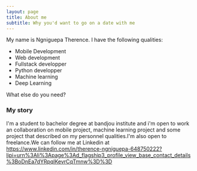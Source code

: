 ```yaml
---
layout: page
title: About me
subtitle: Why you'd want to go on a date with me
---
```


My name is Ngniguepa Therence. I have the following qualities:
- Mobile Development 
- Web development 
- Fullstack developper
- Python developper
- Machine learning 
- Deep Learning 

What else do you need?

### My story

I'm a student to bachelor degree at bandjou institute and i'm open to work an collaboration on mobile project, machine learning project and some project that described on my personnel qualities.I'm also open to freelance.We can follow me at Linkedin at https://www.linkedin.com/in/therence-ngniguepa-648750222?lipi=urn%3Ali%3Apage%3Ad_flagship3_profile_view_base_contact_details%3BoDnEa7dYRpqlKevrCqTmnw%3D%3D
